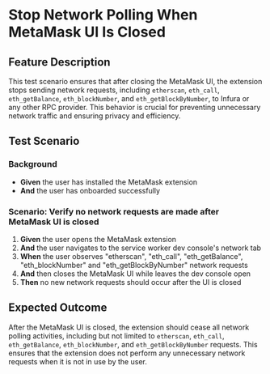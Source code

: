 # Stop Network Polling When MetaMask UI Is Closed

## Feature Description

This test scenario ensures that after closing the MetaMask UI, the extension stops sending network requests, including `etherscan`, `eth_call`, `eth_getBalance`, `eth_blockNumber`, and `eth_getBlockByNumber`, to Infura or any other RPC provider. This behavior is crucial for preventing unnecessary network traffic and ensuring privacy and efficiency.

## Test Scenario

### Background

- **Given** the user has installed the MetaMask extension
- **And** the user has onboarded successfully

### Scenario: Verify no network requests are made after MetaMask UI is closed

1. **Given** the user opens the MetaMask extension
2. **And** the user navigates to the service worker dev console's network tab
3. **When** the user observes "etherscan", "eth_call", "eth_getBalance", "eth_blockNumber" and "eth_getBlockByNumber" network requests
4. **And** then closes the MetaMask UI while leaves the dev console open
5. **Then** no new network requests should occur after the UI is closed

## Expected Outcome

After the MetaMask UI is closed, the extension should cease all network polling activities, including but not limited to `etherscan`, `eth_call`, `eth_getBalance`, `eth_blockNumber`, and `eth_getBlockByNumber` requests. This ensures that the extension does not perform any unnecessary network requests when it is not in use by the user.
